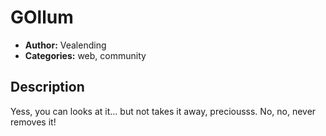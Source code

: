 # GOllum

- **Author:** Vealending
- **Categories:** web, community

## Description

Yess, you can looks at it… but not takes it away, preciousss. No, no, never removes it!